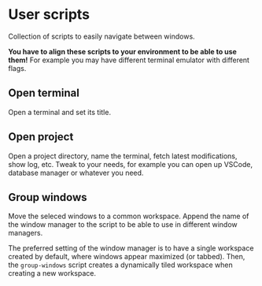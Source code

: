 # User scripts

Collection of scripts to easily navigate between windows.

**You have to align these scripts to your environment to be able to use them!** For example you may have different terminal emulator with different flags.

## Open terminal

Open a terminal and set its title.

## Open project

Open a project directory, name the terminal, fetch latest modifications, show log, etc. Tweak to your needs, for example you can open up VSCode, database manager or whatever you need.

## Group windows

Move the seleced windows to a common workspace. Append the name of the window manager to the script to be able to use in different window managers.

The preferred setting of the window manager is to have a single workspace created by default, where windows appear maximized (or tabbed). Then, the `group-windows` script creates a dynamically tiled workspace when creating a new workspace.
